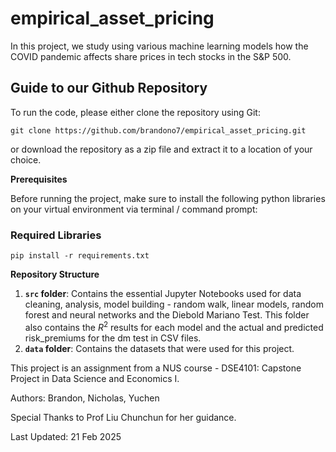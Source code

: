 # empirical_asset_pricing
In this project, we study using various machine learning models how the COVID pandemic affects share prices in tech stocks in the S&amp;P 500.

## Guide to our Github Repository 

To run the code, please either clone the repository using Git: 
``` 
git clone https://github.com/brandono7/empirical_asset_pricing.git 
```
or download the repository as a zip file and extract it to a location of your choice.

**Prerequisites**

Before running the project, make sure to install the following python libraries on your virtual environment via terminal / command prompt:

### Required Libraries
```
pip install -r requirements.txt
```

**Repository Structure**

1. **`src` folder**: Contains the essential Jupyter Notebooks used for data cleaning, analysis, model building - random walk, linear models, random forest and neural networks and the Diebold Mariano Test. This folder also contains the $R^2$ results for each model and the actual and predicted risk_premiums for the dm test in CSV files.
2. **`data` folder**: Contains the datasets that were used for this project.

This project is an assignment from a NUS course - DSE4101: Capstone Project in Data Science and Economics I.

Authors: Brandon, Nicholas, Yuchen

Special Thanks to Prof Liu Chunchun for her guidance. 

Last Updated: 21 Feb 2025